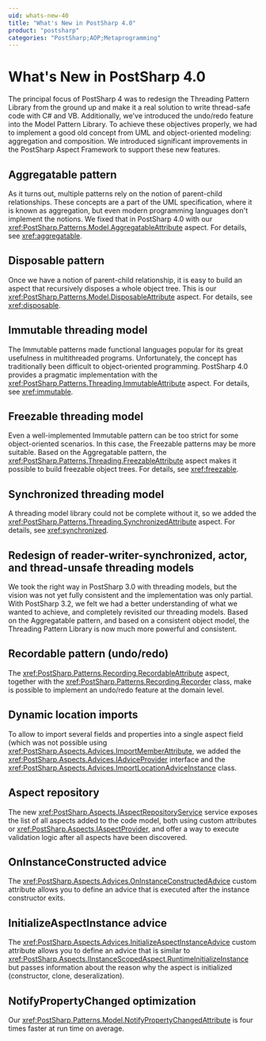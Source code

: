 ```yaml
---
uid: whats-new-40
title: "What's New in PostSharp 4.0"
product: "postsharp"
categories: "PostSharp;AOP;Metaprogramming"
---
```

# What's New in PostSharp 4.0

The principal focus of PostSharp 4 was to redesign the Threading Pattern Library from the ground up and make it a real solution to write thread-safe code with C# and VB. Additionally, we've introduced the undo/redo feature into the Model Pattern Library. To achieve these objectives properly, we had to implement a good old concept from UML and object-oriented modeling: aggregation and composition. We introduced significant improvements in the PostSharp Aspect Framework to support these new features.


## Aggregatable pattern

As it turns out, multiple patterns rely on the notion of parent-child relationships. These concepts are a part of the UML specification, where it is known as aggregation, but even modern programming languages don't implement the notions. We fixed that in PostSharp 4.0 with our <xref:PostSharp.Patterns.Model.AggregatableAttribute> aspect. For details, see <xref:aggregatable>. 


## Disposable pattern

Once we have a notion of parent-child relationship, it is easy to build an aspect that recursively disposes a whole object tree. This is our <xref:PostSharp.Patterns.Model.DisposableAttribute> aspect. For details, see <xref:disposable>. 


## Immutable threading model

The Immutable patterns made functional languages popular for its great usefulness in multithreaded programs. Unfortunately, the concept has traditionally been difficult to object-oriented programming. PostSharp 4.0 provides a pragmatic implementation with the <xref:PostSharp.Patterns.Threading.ImmutableAttribute> aspect. For details, see <xref:immutable>. 


## Freezable threading model

Even a well-implemented Immutable pattern can be too strict for some object-oriented scenarios. In this case, the Freezable patterns may be more suitable. Based on the Aggregatable pattern, the <xref:PostSharp.Patterns.Threading.FreezableAttribute> aspect makes it possible to build freezable object trees. For details, see <xref:freezable>. 


## Synchronized threading model

A threading model library could not be complete without it, so we added the <xref:PostSharp.Patterns.Threading.SynchronizedAttribute> aspect. For details, see <xref:synchronized>. 


## Redesign of reader-writer-synchronized, actor, and thread-unsafe threading models

We took the right way in PostSharp 3.0 with threading models, but the vision was not yet fully consistent and the implementation was only partial. With PostSharp 3.2, we felt we had a better understanding of what we wanted to achieve, and completely revisited our threading models. Based on the Aggregatable pattern, and based on a consistent object model, the Threading Pattern Library is now much more powerful and consistent.


## Recordable pattern (undo/redo)

The <xref:PostSharp.Patterns.Recording.RecordableAttribute> aspect, together with the <xref:PostSharp.Patterns.Recording.Recorder> class, make is possible to implement an undo/redo feature at the domain level. 


## Dynamic location imports

To allow to import several fields and properties into a single aspect field (which was not possible using <xref:PostSharp.Aspects.Advices.ImportMemberAttribute>, we added the <xref:PostSharp.Aspects.Advices.IAdviceProvider> interface and the <xref:PostSharp.Aspects.Advices.ImportLocationAdviceInstance> class. 


## Aspect repository

The new <xref:PostSharp.Aspects.IAspectRepositoryService> service exposes the list of all aspects added to the code model, both using custom attributes or <xref:PostSharp.Aspects.IAspectProvider>, and offer a way to execute validation logic after all aspects have been discovered. 


## OnInstanceConstructed advice

The <xref:PostSharp.Aspects.Advices.OnInstanceConstructedAdvice> custom attribute allows you to define an advice that is executed after the instance constructor exits. 


## InitializeAspectInstance advice

The <xref:PostSharp.Aspects.Advices.InitializeAspectInstanceAdvice> custom attribute allows you to define an advice that is similar to <xref:PostSharp.Aspects.IInstanceScopedAspect.RuntimeInitializeInstance> but passes information about the reason why the aspect is initialized (constructor, clone, deseralization). 


## NotifyPropertyChanged optimization

Our <xref:PostSharp.Patterns.Model.NotifyPropertyChangedAttribute> is four times faster at run time on average. 

